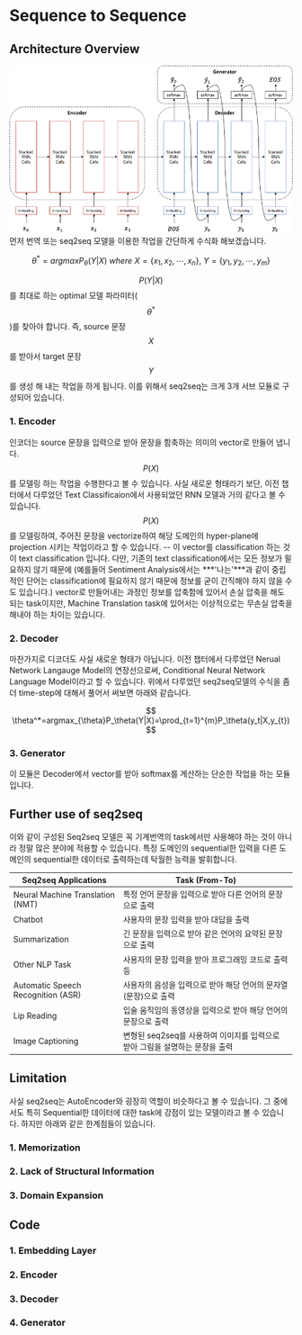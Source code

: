 # Sequence to Sequence

## Architecture Overview
![](/assets/seq2seq_architecture.png)
먼저 번역 또는 seq2seq 모델을 이용한 작업을 간단하게 수식화 해보겠습니다.

$$
\theta^*=argmaxP_\theta(Y|X)~where~X=\{x_1,x_2,\cdots,x_n\},~Y=\{y_1,y_2,\cdots,y_m\}
$$

$$ P(Y|X) $$를 최대로 하는 optimal 모델 파라미터($$ \theta^* $$)를 찾아야 합니다. 즉, source 문장 $$ X $$를 받아서 target 문장 $$ Y $$를 생성 해 내는 작업을 하게 됩니다. 이를 위해서 seq2seq는 크게 3개 서브 모듈로 구성되어 있습니다. 

### 1. Encoder
인코더는 source 문장을 입력으로 받아 문장을 함축하는 의미의 vector로 만들어 냅니다. $$ P(X) $$를 모델링 하는 작업을 수행한다고 볼 수 있습니다. 사실 새로운 형태라기 보단, 이전 챕터에서 다루었던 Text Classificaion에서 사용되었던 RNN 모델과 거의 같다고 볼 수 있습니다. $$ P(X) $$를 모델링하여, 주어진 문장을 vectorize하여 해당 도메인의 hyper-plane에 projection 시키는 작업이라고 할 수 있습니다. -- 이 vector를 classification 하는 것이 text classification 입니다. 다만, 기존의 text classification에서는 모든 정보가 필요하지 않기 때문에 (예를들어 Sentiment Analysis에서는 ***'나는'***과 같이 중립적인 단어는 classification에 필요하지 않기 때문에 정보를 굳이 간직해야 하지 않을 수도 있습니다.) vector로 만들어내는 과정인 정보를 압축함에 있어서 손실 압축을 해도 되는 task이지만, Machine Translation task에 있어서는 이상적으로는 무손실 압축을 해내야 하는 차이는 있습니다.

### 2. Decoder
마찬가지로 디코더도 사실 새로운 형태가 아닙니다. 이전 챕터에서 다루었던 Nerual Network Langauge Model의 연장선으로써, Conditional Neural Network Language Model이라고 할 수 있습니다. 위에서 다루었던 seq2seq모델의 수식을 좀 더 time-step에 대해서 풀어서 써보면 아래와 같습니다.

$$
\theta^*=argmax_{\theta}P_\theta(Y|X)=\prod_{t=1}^{m}P_\theta(y_t|X,y_{t})
$$

### 3. Generator
이 모듈은 Decoder에서 vector를 받아 softmax를 계산하는 단순한 작업을 하는 모듈 입니다. 

## Further use of seq2seq
이와 같이 구성된 Seq2seq 모델은 꼭 기계번역의 task에서만 사용해야 하는 것이 아니라 정말 많은 분야에 적용할 수 있습니다. 특정 도메인의 sequential한 입력을 다른 도메인의 sequential한 데이터로 출력하는데 탁월한 능력을 발휘합니다.

|Seq2seq Applications|Task (From-To)|
|-|-|
|Neural Machine Translation (NMT)|특정 언어 문장을 입력으로 받아 다른 언어의 문장으로 출력|
|Chatbot|사용자의 문장 입력을 받아 대답을 출력|
|Summarization|긴 문장을 입력으로 받아 같은 언어의 요약된 문장으로 출력|
|Other NLP Task|사용자의 문장 입력을 받아 프로그래밍 코드로 출력 등|
|Automatic Speech Recognition (ASR)|사용자의 음성을 입력으로 받아 해당 언어의 문자열(문장)으로 출력|
|Lip Reading|입술 움직임의 동영상을 입력으로 받아 해당 언어의 문장으로 출력|
|Image Captioning|변형된 seq2seq를 사용하여 이미지를 입력으로 받아 그림을 설명하는 문장을 출력|

## Limitation
사실 seq2seq는 AutoEncoder와 굉장히 역할이 비슷하다고 볼 수 있습니다. 그 중에서도 특히 Sequential한 데이터에 대한 task에 강점이 있는 모델이라고 볼 수 있습니다. 하지만 아래와 같은 한계점들이 있습니다.

### 1. Memorization

### 2. Lack of Structural Information

### 3. Domain Expansion

## Code

### 1. Embedding Layer

### 2. Encoder

### 3. Decoder

### 4. Generator


